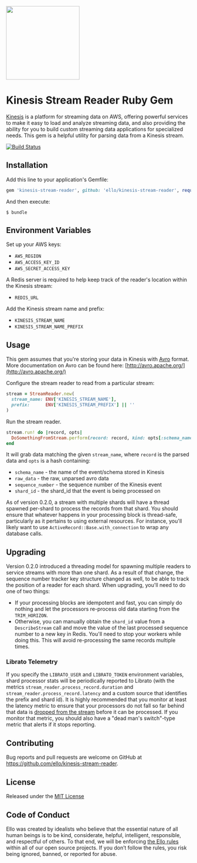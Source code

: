 <img src="http://d324imu86q1bqn.cloudfront.net/uploads/user/avatar/641/large_Ello.1000x1000.png" width="200px" height="200px" />

# Kinesis Stream Reader Ruby Gem

[Kinesis](http://docs.aws.amazon.com/kinesis/latest/dev/introduction.html) is a platform for streaming data on AWS, offering powerful services to make it easy to load and analyze streaming data, and also providing the ability for you to build custom streaming data applications for specialized needs.
This gem is a helpful utility for parsing data from a Kinesis stream.


[![Build Status](https://travis-ci.org/ello/kinesis-stream-reader.svg?branch=master)](https://travis-ci.org/ello/kinesis-stream-reader)

## Installation

Add this line to your application's Gemfile:

```ruby
gem 'kinesis-stream-reader', github: 'ello/kinesis-stream-reader', require: 'stream_reader'
```

And then execute:

    $ bundle

## Environment Variables

Set up your AWS keys:
 
* `AWS_REGION` 
* `AWS_ACCESS_KEY_ID`
* `AWS_SECRET_ACCESS_KEY`

A Redis server is required to help keep track of the reader's location within the Kinesis stream:
  
* `REDIS_URL`

Add the Kinesis stream name and prefix:

* `KINESIS_STREAM_NAME`
* `KINESIS_STREAM_NAME_PREFIX`

## Usage
This gem assumes that you're storing your data in Kinesis with [Avro](https://rubygems.org/gems/avro) format. More documentation on Avro can be found here: [http://avro.apache.org/](http://avro.apache.org/)  

Configure the stream reader to read from a particular stream:

```ruby
stream = StreamReader.new(
  stream_name: ENV['KINESIS_STREAM_NAME'],
  prefix:      ENV['KINESIS_STREAM_PREFIX'] || ''
)
```

Run the stream reader.
```ruby
stream.run! do |record, opts|
  DoSomethingFromStream.perform(record: record, kind: opts[:schema_name])
end
```
It will grab data matching the given `stream_name`, where `record` is the parsed data and `opts` is a hash containing:
* `schema_name` - the name of the event/schema stored in Kinesis
* `raw_data` - the raw, unparsed avro data
* `sequence_number` - the sequence number of the Kinesis event
* `shard_id` - the shard_id that the event is being processed on


As of version 0.2.0, a stream with multiple shards will have a thread spawned per-shard to process the records from that shard. You should ensure that whatever happens in your processing block is thread-safe, particularly as it pertains to using external resources. For instance, you'll likely want to use `ActiveRecord::Base.with_connection` to wrap any database calls.


## Upgrading 
Version 0.2.0 introduced a threading model for spawning multiple readers to service streams with more than one shard. As a result of that change, the sequence number tracker key structure changed as well, to be able to track the position of a reader for each shard. When upgrading, you'll need to do one of two things:

- If your processing blocks are idempotent and fast, you can simply do nothing and let the processors re-process old data starting from the `TRIM_HORIZON`.
- Otherwise, you can manually obtain the `shard_id` value from a `DescribeStream` call and move the value of the last processed sequence number to a new key in Redis. You'll need to stop your workers while doing this. This will avoid re-processing the same records multiple times.

### Librato Telemetry
If you specify the `LIBRATO_USER` and `LIBRATO_TOKEN` environment variables, shard processor stats will be periodically reported to Librato (with the metrics `stream_reader.process_record.duration` and `stream_reader.process_record.latency` and a custom source that identifies the prefix and shard id). It is highly recommended that you monitor at least the latency metric to ensure that your processors do not fall so far behind that data is [dropped from the stream](http://docs.aws.amazon.com/streams/latest/dev/kinesis-extended-retention.html) before it can be processed. If you monitor that metric, you should also have a "dead man's switch"-type metric that alerts if it stops reporting.

## Contributing
Bug reports and pull requests are welcome on GitHub at https://github.com/ello/kinesis-stream-reader.

## License
Released under the [MIT License](/LICENSE.txt)

## Code of Conduct
Ello was created by idealists who believe that the essential nature of all human beings is to be kind, considerate, helpful, intelligent, responsible, and respectful of others. To that end, we will be enforcing [the Ello rules](https://ello.co/wtf/policies/rules/) within all of our open source projects. If you don’t follow the rules, you risk being ignored, banned, or reported for abuse.
